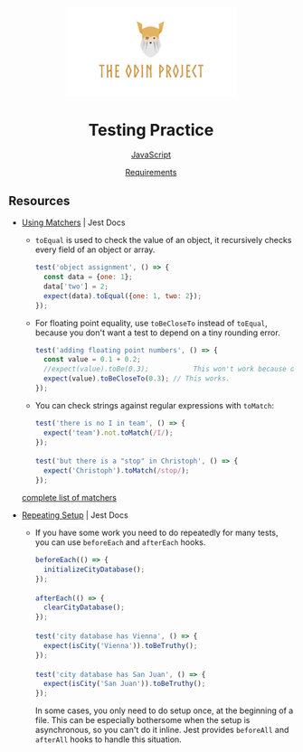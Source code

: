 <div align="center">
<a href="https://theodinproject.com/"><img src="https://github.com/yousefelassal/odin-recipes/blob/main/images/top%20logo.png?raw=true" width="300px" height="auto"></a>
<h1>Testing Practice</h1>
<p><a href="https://www.theodinproject.com/paths/full-stack-javascript/courses/javascript">JavaScript</a></p>
<p><a href="https://www.theodinproject.com/lessons/node-path-javascript-testing-practice">Requirements</a></p>

</div>

## Resources
- [Using Matchers](https://jestjs.io/docs/using-matchers) | Jest Docs

  - `toEqual` is used to check the value of an object, it recursively checks every field of an object or array.
    ```js
    test('object assignment', () => {
      const data = {one: 1};
      data['two'] = 2;
      expect(data).toEqual({one: 1, two: 2});
    });
    ```

  - For floating point equality, use `toBeCloseTo` instead of `toEqual`, because you don't want a test to depend on a tiny rounding error.
    ```js
    test('adding floating point numbers', () => {
      const value = 0.1 + 0.2;
      //expect(value).toBe(0.3);           This won't work because of rounding error
      expect(value).toBeCloseTo(0.3); // This works.
    });
    ```

  - You can check strings against regular expressions with `toMatch`:
    ```js
    test('there is no I in team', () => {
      expect('team').not.toMatch(/I/);
    });
    
    test('but there is a "stop" in Christoph', () => {
      expect('Christoph').toMatch(/stop/);
    });
    ```

  [complete list of matchers](https://jestjs.io/docs/expect)

- [Repeating Setup](https://jestjs.io/docs/setup-teardown) | Jest Docs

  - If you have some work you need to do repeatedly for many tests, you can use `beforeEach` and `afterEach` hooks.

    ```js
    beforeEach(() => {
      initializeCityDatabase();
    });
    
    afterEach(() => {
      clearCityDatabase();
    });
    
    test('city database has Vienna', () => {
      expect(isCity('Vienna')).toBeTruthy();
    });
    
    test('city database has San Juan', () => {
      expect(isCity('San Juan')).toBeTruthy();
    });
    ```
    In some cases, you only need to do setup once, at the beginning of a file. This can be especially bothersome when the setup is asynchronous, so you can't do it inline. Jest provides `beforeAll` and `afterAll` hooks to handle this situation.
